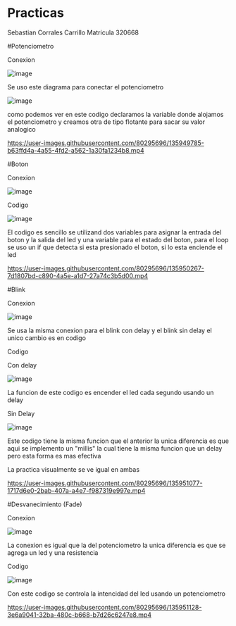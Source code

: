 # Practicas

Sebastian Corrales Carrillo
Matricula 320668

#Potenciometro

Conexion

![image](https://user-images.githubusercontent.com/80295696/135949185-f31e58f7-af75-415c-a691-d34b282fb087.png)

Se uso este diagrama para conectar el potenciometro 

![image](https://user-images.githubusercontent.com/80295696/135949256-9c50c22a-2bf6-4140-9d9a-06166ba8c144.png)

como podemos ver en este codigo declaramos la variable donde alojamos el potenciometro y creamos otra de tipo flotante para sacar su valor analogico


https://user-images.githubusercontent.com/80295696/135949785-b63ffd4a-4a55-4fd2-a562-1a30fa1234b8.mp4


#Boton

Conexion

![image](https://user-images.githubusercontent.com/80295696/135949951-0d2d568d-1fbc-48d6-934e-92d65c93c9e2.png)

Codigo

![image](https://user-images.githubusercontent.com/80295696/135950101-187b1ae1-b9f0-4e84-bc74-e1d595737796.png)

El codigo es sencillo se utilizand dos variables para asignar la entrada del boton y la salida del led y una variable para el estado del boton, para el loop se uso un if que detecta si esta presionado el boton, si lo esta enciende el led


https://user-images.githubusercontent.com/80295696/135950267-7d1807bd-c890-4a5e-a1d7-27a74c3b5d00.mp4



#Blink

Conexion

![image](https://user-images.githubusercontent.com/80295696/135950379-7b74d8e2-1436-4f7d-bcb5-8c207e1f14dd.png)

Se usa la misma conexion para el blink con delay y el blink sin delay el unico cambio es en codigo

Codigo

Con delay

![image](https://user-images.githubusercontent.com/80295696/135950534-ffc6e459-536c-49ab-9f99-5a39eadad6c3.png)

La funcion de este codigo es encender el led cada segundo usando un delay

Sin Delay

![image](https://user-images.githubusercontent.com/80295696/135950733-a5ec7210-c846-4b8d-9bae-0f31fe39e524.png)

Este codigo tiene la misma funcion que el anterior la unica diferencia es que aqui se implemento un  "millis" la cual tiene la misma funcion que un delay pero esta forma es mas efectiva

La practica visualmente se ve igual en ambas 


https://user-images.githubusercontent.com/80295696/135951077-1717d6e0-2bab-407a-a4e7-f987319e997e.mp4




#Desvanecimiento (Fade)

Conexion

![image](https://user-images.githubusercontent.com/80295696/135950926-a5a28ead-3d6c-4e41-a151-1f45930cf7dd.png)

La conexion es igual que la del potenciometro la unica diferencia es que se agrega un led y una resistencia 

Codigo

![image](https://user-images.githubusercontent.com/80295696/135951018-79cfd39a-cbe1-4387-b12c-c969fae0fa93.png)

Con este codigo se controla la intencidad del led usando un potenciometro


https://user-images.githubusercontent.com/80295696/135951128-3e6a9041-32ba-480c-b668-b7d26c6247e8.mp4





